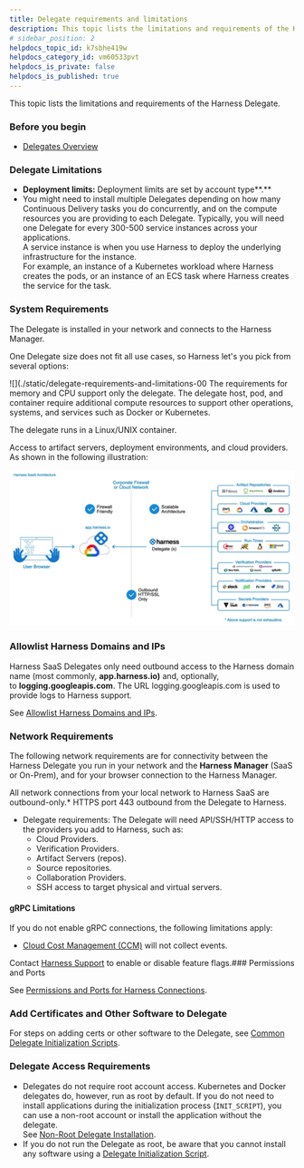 ```yaml
---
title: Delegate requirements and limitations
description: This topic lists the limitations and requirements of the Harness Delegate. Before you begin. Delegates Overview. Delegate Limitations. Deployment limits --  Deployment limits are set by account type.. Y…
# sidebar_position: 2
helpdocs_topic_id: k7sbhe419w
helpdocs_category_id: vm60533pvt
helpdocs_is_private: false
helpdocs_is_published: true
---
```


This topic lists the limitations and requirements of the Harness Delegate.

### Before you begin

* [Delegates Overview](/docs/platform/2_Delegates/get-started-with-delegates/delegates-overview.md)

### Delegate Limitations

* **Deployment limits:** Deployment limits are set by account type**.**
* You might need to install multiple Delegates depending on how many Continuous Delivery tasks you do concurrently, and on the compute resources you are providing to each Delegate. Typically, you will need one Delegate for every 300-500 service instances across your applications.  
A service instance is when you use Harness to deploy the underlying infrastructure for the instance.  
For example, an instance of a Kubernetes workload where Harness creates the pods, or an instance of an ECS task where Harness creates the service for the task.

### System Requirements

The Delegate is installed in your network and connects to the Harness Manager.

One Delegate size does not fit all use cases, so Harness let's you pick from several options:

![](./static/delegate-requirements-and-limitations-00
The requirements for memory and CPU support only the delegate. The delegate host, pod, and container require additional compute resources to support other operations, systems, and services such as Docker or Kubernetes.

The delegate runs in a Linux/UNIX container.

Access to artifact servers, deployment environments, and cloud providers. As shown in the following illustration:

![](./static/delegate-requirements-and-limitations-01.png)
### Allowlist Harness Domains and IPs

Harness SaaS Delegates only need outbound access to the Harness domain name (most commonly, **app.harness.io)** and, optionally, to **logging.googleapis.com**. The URL logging.googleapis.com is used to provide logs to Harness support.

See [Allowlist Harness Domains and IPs](/docs/platform/20_References/whitelist-harness-domains-and-ips.md).

### Network Requirements

The following network requirements are for connectivity between the Harness Delegate you run in your network and the **Harness Manager** (SaaS or On-Prem), and for your browser connection to the Harness Manager.

All network connections from your local network to Harness SaaS are outbound-only.* HTTPS port 443 outbound from the Delegate to Harness.
* Delegate requirements: The Delegate will need API/SSH/HTTP access to the providers you add to Harness, such as:
	+ Cloud Providers.
	+ Verification Providers.
	+ Artifact Servers (repos).
	+ Source repositories.
	+ Collaboration Providers.
	+ SSH access to target physical and virtual servers.

#### gRPC Limitations

If you do not enable gRPC connections, the following limitations apply:

* [Cloud Cost Management (CCM)](/docs/category/cloud-cost-management) will not collect events.

Contact [Harness Support](mailto:support@harness.io) to enable or disable feature flags.### Permissions and Ports

See [Permissions and Ports for Harness Connections](/docs/platform/20_References/permissions-and-ports-for-harness-connections.md).

### Add Certificates and Other Software to Delegate

For steps on adding certs or other software to the Delegate, see [Common Delegate Initialization Scripts](/docs/platform/2_Delegates/delegate-reference/common-delegate-profile-scripts.md).

### Delegate Access Requirements

* Delegates do not require root account access. Kubernetes and Docker delegates do, however, run as root by default. If you do not need to install applications during the initialization process (`INIT_SCRIPT`), you can use a non-root account or install the application without the delegate.  
See [Non-Root Delegate Installation](/docs/platform/2_Delegates/advanced-installation/non-root-delegate-installation.md).
* If you do not run the Delegate as root, be aware that you cannot install any software using a [Delegate Initialization Script](/docs/platform/2_Delegates/delegate-reference/common-delegate-profile-scripts.md).

